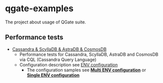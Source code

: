 # qgate-examples

The project about usage of QGate suite.

## Performance tests 
- [Cassandra & ScyllaDB & AstraDB & CosmosDB](perf_cql/perf_cql.py)
  - Performance tests for Cassandra, ScyllaDB, AstraDB and CosmosDB via CQL (Cassandra Query Language)
  - Configuration description see [ENV configuration](/docs/env_configuration.md)
    - The configuration samples see **[Multi ENV configuration](perf_cql/config/cass.env)** or
      **[Single ENV configuration](perf_cql/config/examples/perf_nosql_cql.env)**
